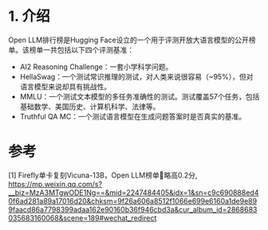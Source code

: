 # 1. 介绍
Open LLM排行榜是Hugging Face设立的一个用于评测开放大语言模型的公开榜单。该榜单一共包括以下四个评测基准：
- AI2 Reasoning Challenge：一套小学科学问题。
- HellaSwag：一个测试常识推理的测试，对人类来说很容易（~95%），但对语言模型来说却具有挑战性。
- MMLU：一个测试文本模型的多任务准确性的测试。测试覆盖57个任务，包括基础数学、美国历史、计算机科学、法律等。
- Truthful QA MC：一个测试语言模型在生成问题答案时是否真实的基准。

# 参考

[1] Firefly单卡复刻Vicuna-13B，Open LLM榜单🤗略高0.2分, 
    https://mp.weixin.qq.com/s?__biz=MzA3MTgwODE1Ng==&mid=2247484405&idx=1&sn=c9c690888ed40f6ad281a89a17016d20&chksm=9f26a606a8512f1066e699e6160a1de9e899faacd86a7798399adaa162e90160b36f946cbd3a&cur_album_id=2868683035683160068&scene=189#wechat_redirect